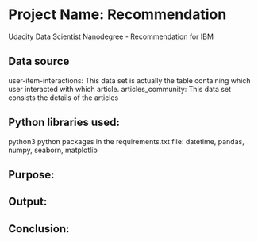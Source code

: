 # Project Name: Recommendation
Udacity Data Scientist Nanodegree - Recommendation for IBM

## Data source
 user-item-interactions: This data set is actually the table containing which user interacted with which article.
 articles_community: This data set consists the details of the articles
 
## Python libraries used:
   python3
   python packages in the requirements.txt file: datetime, pandas, numpy, seaborn, matplotlib   

## Purpose:
  


## Output:


 
## Conclusion:
 

